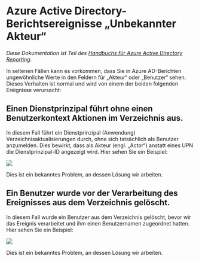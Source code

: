 <properties
   pageTitle="Azure Active Directory-Berichtsereignisse „Unbekannter Akteur“ | Microsoft Azure"
   description="Beschreibung des Ereignisses „Unbekannter Akteur“ in Azure Active Directory-Berichten"
   services="active-directory"
   documentationCenter=""
   authors="SSalahAhmed"
   manager="mbaldwin"
   editor=""/>

<tags
   ms.service="active-directory"
   ms.devlang="na"
   ms.topic="article"
   ms.tgt_pltfrm="na"
   ms.workload="identity"
   ms.date="09/16/2016"
   ms.author="saah"/>

# Azure Active Directory-Berichtsereignisse „Unbekannter Akteur“

*Diese Dokumentation ist Teil des [Handbuchs für Azure Active Directory Reporting](active-directory-reporting-guide.md).*

In seltenen Fällen kann es vorkommen, dass Sie in Azure AD-Berichten ungewöhnliche Werte in den Feldern für „Akteur“ oder „Benutzer“ sehen. Dieses Verhalten ist normal und wird von einem der beiden folgenden Ereignisse verursacht:

## Einen Dienstprinzipal führt ohne einen Benutzerkontext Aktionen im Verzeichnis aus.

In diesem Fall führt ein Dienstprinzipal (Anwendung) Verzeichnisaktualisierungen durch, ohne sich tatsächlich als Benutzer anzumelden. Dies bewirkt, dass als Akteur (engl. „Actor“) anstatt eines UPN die Dienstprinzipal-ID angezeigt wird. Hier sehen Sie ein Beispiel:

![](./media/active-directory-reporting-unknown-actor/spd-actor.png)

Dies ist ein bekanntes Problem, an dessen Lösung wir arbeiten.

## Ein Benutzer wurde vor der Verarbeitung des Ereignisses aus dem Verzeichnis gelöscht.

In diesem Fall wurde ein Benutzer aus dem Verzeichnis gelöscht, bevor wir das Ereignis verarbeitet und ihm einen Benutzernamen zugeordnet hatten. Hier sehen Sie ein Beispiel:

![](./media/active-directory-reporting-unknown-actor/unknown-actor.png)

Dies ist ein bekanntes Problem, an dessen Lösung wir arbeiten.

<!-- ![](./media/active-directory-reporting-unknown-actor/uid-actor.png) -->

<!---HONumber=AcomDC_0921_2016-->